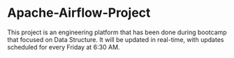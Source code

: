 # Apache-Airflow-Project
This project is an engineering platform that has been done during bootcamp that focused on Data Structure. It will be updated in real-time, with updates scheduled for every Friday at 6:30 AM.
